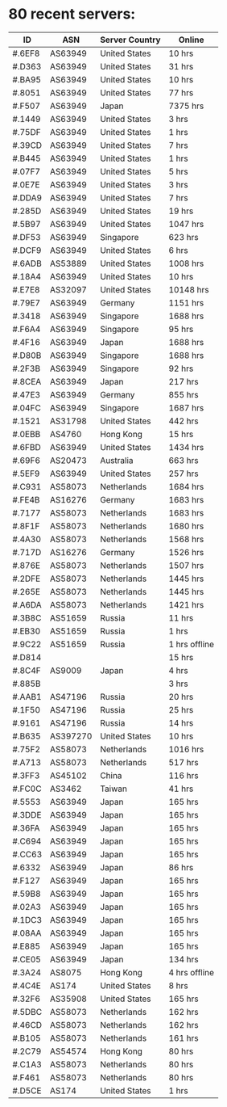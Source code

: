 # 80 recent servers:

| ID | ASN | Server Country | Online |
| ------ | ------ | ------ | ------ |
| #.6EF8 | AS63949 | United States | 10 hrs |
| #.D363 | AS63949 | United States | 31 hrs |
| #.BA95 | AS63949 | United States | 10 hrs |
| #.8051 | AS63949 | United States | 77 hrs |
| #.F507 | AS63949 | Japan | 7375 hrs |
| #.1449 | AS63949 | United States | 3 hrs |
| #.75DF | AS63949 | United States | 1 hrs |
| #.39CD | AS63949 | United States | 7 hrs |
| #.B445 | AS63949 | United States | 1 hrs |
| #.07F7 | AS63949 | United States | 5 hrs |
| #.0E7E | AS63949 | United States | 3 hrs |
| #.DDA9 | AS63949 | United States | 7 hrs |
| #.285D | AS63949 | United States | 19 hrs |
| #.5B97 | AS63949 | United States | 1047 hrs |
| #.DF53 | AS63949 | Singapore | 623 hrs |
| #.DCF9 | AS63949 | United States | 6 hrs |
| #.6ADB | AS53889 | United States | 1008 hrs |
| #.18A4 | AS63949 | United States | 10 hrs |
| #.E7E8 | AS32097 | United States | 10148 hrs |
| #.79E7 | AS63949 | Germany | 1151 hrs |
| #.3418 | AS63949 | Singapore | 1688 hrs |
| #.F6A4 | AS63949 | Singapore | 95 hrs |
| #.4F16 | AS63949 | Japan | 1688 hrs |
| #.D80B | AS63949 | Singapore | 1688 hrs |
| #.2F3B | AS63949 | Singapore | 92 hrs |
| #.8CEA | AS63949 | Japan | 217 hrs |
| #.47E3 | AS63949 | Germany | 855 hrs |
| #.04FC | AS63949 | Singapore | 1687 hrs |
| #.1521 | AS31798 | United States | 442 hrs |
| #.0EBB | AS4760 | Hong Kong | 15 hrs |
| #.6FBD | AS63949 | United States | 1434 hrs |
| #.69F6 | AS20473 | Australia | 663 hrs |
| #.5EF9 | AS63949 | United States | 257 hrs |
| #.C931 | AS58073 | Netherlands | 1684 hrs |
| #.FE4B | AS16276 | Germany | 1683 hrs |
| #.7177 | AS58073 | Netherlands | 1683 hrs |
| #.8F1F | AS58073 | Netherlands | 1680 hrs |
| #.4A30 | AS58073 | Netherlands | 1568 hrs |
| #.717D | AS16276 | Germany | 1526 hrs |
| #.876E | AS58073 | Netherlands | 1507 hrs |
| #.2DFE | AS58073 | Netherlands | 1445 hrs |
| #.265E | AS58073 | Netherlands | 1445 hrs |
| #.A6DA | AS58073 | Netherlands | 1421 hrs |
| #.3B8C | AS51659 | Russia | 11 hrs |
| #.EB30 | AS51659 | Russia | 1 hrs |
| #.9C22 | AS51659 | Russia | 1 hrs offline |
| #.D814 |  |  | 15 hrs |
| #.8C4F | AS9009 | Japan | 4 hrs |
| #.885B |  |  | 3 hrs |
| #.AAB1 | AS47196 | Russia | 20 hrs |
| #.1F50 | AS47196 | Russia | 25 hrs |
| #.9161 | AS47196 | Russia | 14 hrs |
| #.B635 | AS397270 | United States | 10 hrs |
| #.75F2 | AS58073 | Netherlands | 1016 hrs |
| #.A713 | AS58073 | Netherlands | 517 hrs |
| #.3FF3 | AS45102 | China | 116 hrs |
| #.FC0C | AS3462 | Taiwan | 41 hrs |
| #.5553 | AS63949 | Japan | 165 hrs |
| #.3DDE | AS63949 | Japan | 165 hrs |
| #.36FA | AS63949 | Japan | 165 hrs |
| #.C694 | AS63949 | Japan | 165 hrs |
| #.CC63 | AS63949 | Japan | 165 hrs |
| #.6332 | AS63949 | Japan | 86 hrs |
| #.F127 | AS63949 | Japan | 165 hrs |
| #.59B8 | AS63949 | Japan | 165 hrs |
| #.02A3 | AS63949 | Japan | 165 hrs |
| #.1DC3 | AS63949 | Japan | 165 hrs |
| #.08AA | AS63949 | Japan | 165 hrs |
| #.E885 | AS63949 | Japan | 165 hrs |
| #.CE05 | AS63949 | Japan | 134 hrs |
| #.3A24 | AS8075 | Hong Kong | 4 hrs offline |
| #.4C4E | AS174 | United States | 8 hrs |
| #.32F6 | AS35908 | United States | 165 hrs |
| #.5DBC | AS58073 | Netherlands | 162 hrs |
| #.46CD | AS58073 | Netherlands | 162 hrs |
| #.B105 | AS58073 | Netherlands | 161 hrs |
| #.2C79 | AS54574 | Hong Kong | 80 hrs |
| #.C1A3 | AS58073 | Netherlands | 80 hrs |
| #.F461 | AS58073 | Netherlands | 80 hrs |
| #.D5CE | AS174 | United States | 1 hrs |


